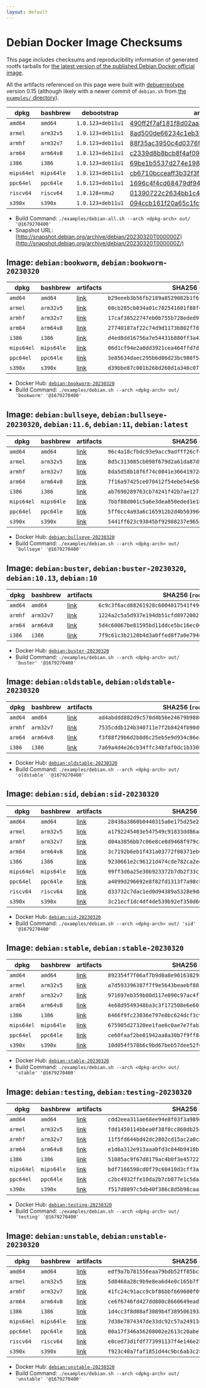 ```yaml
---
layout: default
---
```


# Debian Docker Image Checksums

This page includes checksums and reproducibility information of generated rootfs tarballs for [the latest version of the published Debian Docker official image](https://hub.docker.com/_/debian).

All the artifacts referenced on this page were built with [debuerreotype](https://github.com/debuerreotype/debuerreotype) version 0.15 (although likely with a newer commit of `debian.sh` from [the `examples/` directory](https://github.com/debuerreotype/debuerreotype/tree/master/examples)).

| dpkg | bashbrew | debootstrap | artifacts |
| - | - | - | - |
| `amd64` | `amd64` | `1.0.123+deb11u1` | [490ff2f7af181f8d02aa35378395ed26f95c8929](https://github.com/debuerreotype/docker-debian-artifacts/tree/490ff2f7af181f8d02aa35378395ed26f95c8929) |
| `armel` | `arm32v5` | `1.0.123+deb11u1` | [8ad500de66234c1eb39e65984a9c7cac2fae6f0d](https://github.com/debuerreotype/docker-debian-artifacts/tree/8ad500de66234c1eb39e65984a9c7cac2fae6f0d) |
| `armhf` | `arm32v7` | `1.0.123+deb11u1` | [88f35ac3950c4d0376f9aa9a48ff237d6edaaf8c](https://github.com/debuerreotype/docker-debian-artifacts/tree/88f35ac3950c4d0376f9aa9a48ff237d6edaaf8c) |
| `arm64` | `arm64v8` | `1.0.123+deb11u1` | [c2339d8b8bcb8f4af098058970ee15a31c1e3568](https://github.com/debuerreotype/docker-debian-artifacts/tree/c2339d8b8bcb8f4af098058970ee15a31c1e3568) |
| `i386` | `i386` | `1.0.123+deb11u1` | [69be1b5537d274e19810df65cee8325b54b6c35e](https://github.com/debuerreotype/docker-debian-artifacts/tree/69be1b5537d274e19810df65cee8325b54b6c35e) |
| `mips64el` | `mips64le` | `1.0.123+deb11u1` | [cb6710bcceaff3b32f3f90594a385b54f1df0552](https://github.com/debuerreotype/docker-debian-artifacts/tree/cb6710bcceaff3b32f3f90594a385b54f1df0552) |
| `ppc64el` | `ppc64le` | `1.0.123+deb11u1` | [1696c4f4cd68479df9454e6dc783c138e5f0f1e9](https://github.com/debuerreotype/docker-debian-artifacts/tree/1696c4f4cd68479df9454e6dc783c138e5f0f1e9) |
| `riscv64` | `riscv64` | `1.0.128+nmu2` | [01390722c2634bb1c4dac03cb9992ec007b1df5d](https://github.com/debuerreotype/docker-debian-artifacts/tree/01390722c2634bb1c4dac03cb9992ec007b1df5d) |
| `s390x` | `s390x` | `1.0.123+deb11u1` | [094ccb161f20a65c1fcf7f3662a5970f01136e3d](https://github.com/debuerreotype/docker-debian-artifacts/tree/094ccb161f20a65c1fcf7f3662a5970f01136e3d) |

- Build Command: `./examples/debian-all.sh --arch <dpkg-arch> out/ '@1679270400'`
- Snapshot URL: [http://snapshot.debian.org/archive/debian/20230320T000000Z](http://snapshot.debian.org/archive/debian/20230320T000000Z/)

## Image: `debian:bookworm`, `debian:bookworm-20230320`

| dpkg | bashbrew | artifacts | SHA256 (`rootfs.tar.xz`) |
| - | - | - | - |
| `amd64` | `amd64` | [link](https://github.com/debuerreotype/docker-debian-artifacts/tree/490ff2f7af181f8d02aa35378395ed26f95c8929/bookworm) | `b29eeeb3b56fb2189a8529082b1f6ce4a1079b9d7c6787e4ff63c64b02fe24d6` |
| `armel` | `arm32v5` | [link](https://github.com/debuerreotype/docker-debian-artifacts/tree/8ad500de66234c1eb39e65984a9c7cac2fae6f0d/bookworm) | `60cb205cb034a01c702541601f88fe37ad87ac7fbbeb9f1c958dc1d6943108c0` |
| `armhf` | `arm32v7` | [link](https://github.com/debuerreotype/docker-debian-artifacts/tree/88f35ac3950c4d0376f9aa9a48ff237d6edaaf8c/bookworm) | `17caf38522747eb0b755b728eded9f6ca9971962239a6c14d6c7f9ea43b95f7a` |
| `arm64` | `arm64v8` | [link](https://github.com/debuerreotype/docker-debian-artifacts/tree/c2339d8b8bcb8f4af098058970ee15a31c1e3568/bookworm) | `27740187af22c74d9d1173b802f7d3c84c382d76e9899691f8a1802203ba6f33` |
| `i386` | `i386` | [link](https://github.com/debuerreotype/docker-debian-artifacts/tree/69be1b5537d274e19810df65cee8325b54b6c35e/bookworm) | `d4ed8dd16756a7e54431b880ff3a4238836fd15720e6fa57a1f93b889ead99a9` |
| `mips64el` | `mips64le` | [link](https://github.com/debuerreotype/docker-debian-artifacts/tree/cb6710bcceaff3b32f3f90594a385b54f1df0552/bookworm) | `06d1cf94e2a0dd3921cea464ffd7df676882eee1842f8b6116281ec3d1ce50f1` |
| `ppc64el` | `ppc64le` | [link](https://github.com/debuerreotype/docker-debian-artifacts/tree/1696c4f4cd68479df9454e6dc783c138e5f0f1e9/bookworm) | `3e85634daec295b6d06d23bc980f5a5dc009ab2edeb1eb423620ba4f876c92e6` |
| `s390x` | `s390x` | [link](https://github.com/debuerreotype/docker-debian-artifacts/tree/094ccb161f20a65c1fcf7f3662a5970f01136e3d/bookworm) | `d39bbe87c001b268d260d1a346c0773a75bc812072491f3c7a6b1054f3fb08dd` |

- Docker Hub: [`debian:bookworm-20230320`](https://hub.docker.com/_/debian/tags?name=bookworm-20230320)
- Build Command: `./examples/debian.sh --arch <dpkg-arch> out/ 'bookworm' '@1679270400'`

## Image: `debian:bullseye`, `debian:bullseye-20230320`, `debian:11.6`, `debian:11`, `debian:latest`

| dpkg | bashbrew | artifacts | SHA256 (`rootfs.tar.xz`) |
| - | - | - | - |
| `amd64` | `amd64` | [link](https://github.com/debuerreotype/docker-debian-artifacts/tree/490ff2f7af181f8d02aa35378395ed26f95c8929/bullseye) | `96c4a18cfbdc93e9acc9adfff26cf428adf484cedb7bf624ddb9426c019c36fb` |
| `armel` | `arm32v5` | [link](https://github.com/debuerreotype/docker-debian-artifacts/tree/8ad500de66234c1eb39e65984a9c7cac2fae6f0d/bullseye) | `8d5c313085cb098f679d2a61da87db7d8da3d64ab86bc6a18b9ef0cacd23aa43` |
| `armhf` | `arm32v7` | [link](https://github.com/debuerreotype/docker-debian-artifacts/tree/88f35ac3950c4d0376f9aa9a48ff237d6edaaf8c/bullseye) | `8da5d58b18f6f74c0841e36641972d6536413bf0cd6a3ed9115a3baf5c16727b` |
| `arm64` | `arm64v8` | [link](https://github.com/debuerreotype/docker-debian-artifacts/tree/c2339d8b8bcb8f4af098058970ee15a31c1e3568/bullseye) | `7f16a97425ce070412f54ebe54e58d419f29b9d88c056732b5c8a55c3e069436` |
| `i386` | `i386` | [link](https://github.com/debuerreotype/docker-debian-artifacts/tree/69be1b5537d274e19810df65cee8325b54b6c35e/bullseye) | `ab7690289763cb74241f42b7ae12736074969da89629664b0a52323ed4a1f50d` |
| `mips64el` | `mips64le` | [link](https://github.com/debuerreotype/docker-debian-artifacts/tree/cb6710bcceaff3b32f3f90594a385b54f1df0552/bullseye) | `7bbf88d001c5a6e3dea850eded1e18c31560df3beaea7dd9cdbd11befb55a722` |
| `ppc64el` | `ppc64le` | [link](https://github.com/debuerreotype/docker-debian-artifacts/tree/1696c4f4cd68479df9454e6dc783c138e5f0f1e9/bullseye) | `5ff6cc4a93a6c165912b2d4b503966fc5572fe5fff5c92ef3a55ecaa541d9e03` |
| `s390x` | `s390x` | [link](https://github.com/debuerreotype/docker-debian-artifacts/tree/094ccb161f20a65c1fcf7f3662a5970f01136e3d/bullseye) | `5441ff623c93845bf92988237e965ae59471709946abcbac1b4fee2d6b83f784` |

- Docker Hub: [`debian:bullseye-20230320`](https://hub.docker.com/_/debian/tags?name=bullseye-20230320)
- Build Command: `./examples/debian.sh --arch <dpkg-arch> out/ 'bullseye' '@1679270400'`

## Image: `debian:buster`, `debian:buster-20230320`, `debian:10.13`, `debian:10`

| dpkg | bashbrew | artifacts | SHA256 (`rootfs.tar.xz`) |
| - | - | - | - |
| `amd64` | `amd64` | [link](https://github.com/debuerreotype/docker-debian-artifacts/tree/490ff2f7af181f8d02aa35378395ed26f95c8929/buster) | `6c9c3f6acd88261928c6004017541f494afe1bb197f917dd5e7e6a0fbe16a457` |
| `armhf` | `arm32v7` | [link](https://github.com/debuerreotype/docker-debian-artifacts/tree/88f35ac3950c4d0376f9aa9a48ff237d6edaaf8c/buster) | `1224a2c5a5d937e194db51cfd89720021ca4a7bb5752c3d86dca0cff325e2072` |
| `arm64` | `arm64v8` | [link](https://github.com/debuerreotype/docker-debian-artifacts/tree/c2339d8b8bcb8f4af098058970ee15a31c1e3568/buster) | `5d4c60067be81595bd11ddce5bc16ec06cb5e9deba89258b485874a63c474537` |
| `i386` | `i386` | [link](https://github.com/debuerreotype/docker-debian-artifacts/tree/69be1b5537d274e19810df65cee8325b54b6c35e/buster) | `7f9c61c3b2120b4d3a0ffed8f7a0e7946df29220e9b85fc8d9e42ced6a1ee10e` |

- Docker Hub: [`debian:buster-20230320`](https://hub.docker.com/_/debian/tags?name=buster-20230320)
- Build Command: `./examples/debian.sh --arch <dpkg-arch> out/ 'buster' '@1679270400'`

## Image: `debian:oldstable`, `debian:oldstable-20230320`

| dpkg | bashbrew | artifacts | SHA256 (`rootfs.tar.xz`) |
| - | - | - | - |
| `amd64` | `amd64` | [link](https://github.com/debuerreotype/docker-debian-artifacts/tree/490ff2f7af181f8d02aa35378395ed26f95c8929/oldstable) | `ad4abddd882d9c570d4b56e24679b9886f523bd8ea683ba1173e5785b3bc81de` |
| `armhf` | `arm32v7` | [link](https://github.com/debuerreotype/docker-debian-artifacts/tree/88f35ac3950c4d0376f9aa9a48ff237d6edaaf8c/oldstable) | `7535cddb124b340711e7f2b8424fb90d674409673517e7f9ab9a6f62e9a710db` |
| `arm64` | `arm64v8` | [link](https://github.com/debuerreotype/docker-debian-artifacts/tree/c2339d8b8bcb8f4af098058970ee15a31c1e3568/oldstable) | `f3f88f29b6d2b8d6c25eb5e9d934c86ea08ce532458328ffad818ff2183dbf96` |
| `i386` | `i386` | [link](https://github.com/debuerreotype/docker-debian-artifacts/tree/69be1b5537d274e19810df65cee8325b54b6c35e/oldstable) | `7a69a4d4e26cb34ffc34bfaf0dc1b330bf88efd635784bd3b60a966722b4c97e` |

- Docker Hub: [`debian:oldstable-20230320`](https://hub.docker.com/_/debian/tags?name=oldstable-20230320)
- Build Command: `./examples/debian.sh --arch <dpkg-arch> out/ 'oldstable' '@1679270400'`

## Image: `debian:sid`, `debian:sid-20230320`

| dpkg | bashbrew | artifacts | SHA256 (`rootfs.tar.xz`) |
| - | - | - | - |
| `amd64` | `amd64` | [link](https://github.com/debuerreotype/docker-debian-artifacts/tree/490ff2f7af181f8d02aa35378395ed26f95c8929/sid) | `28438a3860b0440315a0e175d25e21451632d63edfc17ef1531187e6bf48ac5b` |
| `armel` | `arm32v5` | [link](https://github.com/debuerreotype/docker-debian-artifacts/tree/8ad500de66234c1eb39e65984a9c7cac2fae6f0d/sid) | `a1792245403e547549c91833dd86a808d7b52e5cc646ce5fac290f5621741a54` |
| `armhf` | `arm32v7` | [link](https://github.com/debuerreotype/docker-debian-artifacts/tree/88f35ac3950c4d0376f9aa9a48ff237d6edaaf8c/sid) | `d04a3856bb7c06e8ce8d9468f979cae2412add0a8dbe3f97b1afd62d03ebf9e2` |
| `arm64` | `arm64v8` | [link](https://github.com/debuerreotype/docker-debian-artifacts/tree/c2339d8b8bcb8f4af098058970ee15a31c1e3568/sid) | `3c7192b6eb1f431a03772f08371eb6cb5005f40b54823836a49f19e131ee5b6a` |
| `i386` | `i386` | [link](https://github.com/debuerreotype/docker-debian-artifacts/tree/69be1b5537d274e19810df65cee8325b54b6c35e/sid) | `9230661e2c96121d474cde782ca2ed5a7a93fec17e08ead1e3bfa90cd5cf79cb` |
| `mips64el` | `mips64le` | [link](https://github.com/debuerreotype/docker-debian-artifacts/tree/cb6710bcceaff3b32f3f90594a385b54f1df0552/sid) | `99ff3d6a25e30b923372b7db2f33c1ef109649a3da654f3b5cc10bf82ad20600` |
| `ppc64el` | `ppc64le` | [link](https://github.com/debuerreotype/docker-debian-artifacts/tree/1696c4f4cd68479df9454e6dc783c138e5f0f1e9/sid) | `a4099d296692e8f82fd1313f7a98cbed69fa7914f4edcf39cac6618c23ca8112` |
| `riscv64` | `riscv64` | [link](https://github.com/debuerreotype/docker-debian-artifacts/tree/01390722c2634bb1c4dac03cb9992ec007b1df5d/sid) | `d33732c7dac1ed0d94389a5328e9de809e99345d4eda5836c09aa11ec149472d` |
| `s390x` | `s390x` | [link](https://github.com/debuerreotype/docker-debian-artifacts/tree/094ccb161f20a65c1fcf7f3662a5970f01136e3d/sid) | `3c21ecf1dc4df4de539b92ef350d600a2976460096a92261be5e0341d6af5d9b` |

- Docker Hub: [`debian:sid-20230320`](https://hub.docker.com/_/debian/tags?name=sid-20230320)
- Build Command: `./examples/debian.sh --arch <dpkg-arch> out/ 'sid' '@1679270400'`

## Image: `debian:stable`, `debian:stable-20230320`

| dpkg | bashbrew | artifacts | SHA256 (`rootfs.tar.xz`) |
| - | - | - | - |
| `amd64` | `amd64` | [link](https://github.com/debuerreotype/docker-debian-artifacts/tree/490ff2f7af181f8d02aa35378395ed26f95c8929/stable) | `892354f7f06af7b9d0a8e90163829880082d03b40193a4364f8ac1205e5019b9` |
| `armel` | `arm32v5` | [link](https://github.com/debuerreotype/docker-debian-artifacts/tree/8ad500de66234c1eb39e65984a9c7cac2fae6f0d/stable) | `a7d593396387f7f9e5643beaebf881170013b72cf76766c005649eb9d56184c9` |
| `armhf` | `arm32v7` | [link](https://github.com/debuerreotype/docker-debian-artifacts/tree/88f35ac3950c4d0376f9aa9a48ff237d6edaaf8c/stable) | `971697eb359b00d117e090c97ac4f780cfe5fee66f65077adb9bc773853b61c9` |
| `arm64` | `arm64v8` | [link](https://github.com/debuerreotype/docker-debian-artifacts/tree/c2339d8b8bcb8f4af098058970ee15a31c1e3568/stable) | `4e68d9549348ba3c3f172508e6e603fb5183e321749ff235c6e8537be3d4344a` |
| `i386` | `i386` | [link](https://github.com/debuerreotype/docker-debian-artifacts/tree/69be1b5537d274e19810df65cee8325b54b6c35e/stable) | `6466f9fc23036e797e8bc624dcf3c97cbf27f10f8b5fafe3a327befa83515c87` |
| `mips64el` | `mips64le` | [link](https://github.com/debuerreotype/docker-debian-artifacts/tree/cb6710bcceaff3b32f3f90594a385b54f1df0552/stable) | `675905d27320ee1fae6c0ae7e7fab267a0758519a11af7270dc11629d2506e7d` |
| `ppc64el` | `ppc64le` | [link](https://github.com/debuerreotype/docker-debian-artifacts/tree/1696c4f4cd68479df9454e6dc783c138e5f0f1e9/stable) | `ce60faaf2be81942aa8a30b7f9ff8455812a21916437114f0d35e31ad510911c` |
| `s390x` | `s390x` | [link](https://github.com/debuerreotype/docker-debian-artifacts/tree/094ccb161f20a65c1fcf7f3662a5970f01136e3d/stable) | `10d054f578b6c9bd67beb57dee52f6f19a178c058c91e764d523a51d8b9ca262` |

- Docker Hub: [`debian:stable-20230320`](https://hub.docker.com/_/debian/tags?name=stable-20230320)
- Build Command: `./examples/debian.sh --arch <dpkg-arch> out/ 'stable' '@1679270400'`

## Image: `debian:testing`, `debian:testing-20230320`

| dpkg | bashbrew | artifacts | SHA256 (`rootfs.tar.xz`) |
| - | - | - | - |
| `amd64` | `amd64` | [link](https://github.com/debuerreotype/docker-debian-artifacts/tree/490ff2f7af181f8d02aa35378395ed26f95c8929/testing) | `cdd2eea311ae68ee94e8f03f3a989dbe53991cbf67821e439ec315cf4ae7edef` |
| `armel` | `arm32v5` | [link](https://github.com/debuerreotype/docker-debian-artifacts/tree/8ad500de66234c1eb39e65984a9c7cac2fae6f0d/testing) | `fdd1450114bbea0f38f0cc860db254c8130469dd6f656ba00ea97ac20d0cf860` |
| `armhf` | `arm32v7` | [link](https://github.com/debuerreotype/docker-debian-artifacts/tree/88f35ac3950c4d0376f9aa9a48ff237d6edaaf8c/testing) | `11f5fd644bd42dc2802cd15ac2a0c8feaca5d1e2dd24c41cbc65791dad51b4a6` |
| `arm64` | `arm64v8` | [link](https://github.com/debuerreotype/docker-debian-artifacts/tree/c2339d8b8bcb8f4af098058970ee15a31c1e3568/testing) | `e1d6a312e913aaa0fd3c844b9410bc5ca48157ef8013d188e9c3fecbfea59e54` |
| `i386` | `i386` | [link](https://github.com/debuerreotype/docker-debian-artifacts/tree/69be1b5537d274e19810df65cee8325b54b6c35e/testing) | `51085ac9f67d8179ac4b0f3e45722fb4c56a1b8e50be2f78a0a1190af443b39d` |
| `mips64el` | `mips64le` | [link](https://github.com/debuerreotype/docker-debian-artifacts/tree/cb6710bcceaff3b32f3f90594a385b54f1df0552/testing) | `bdf7166598cd0f79c60410d3cff3a1a8b5d04b61c814c2c1d38624a6f6a8691c` |
| `ppc64el` | `ppc64le` | [link](https://github.com/debuerreotype/docker-debian-artifacts/tree/1696c4f4cd68479df9454e6dc783c138e5f0f1e9/testing) | `c2bc4932ffe10da2b7cb877e1c5da36e621649c1918f9001dea084ffff8a16e4` |
| `s390x` | `s390x` | [link](https://github.com/debuerreotype/docker-debian-artifacts/tree/094ccb161f20a65c1fcf7f3662a5970f01136e3d/testing) | `f517d8097c5db40f386c8d5b98caaf608edb63e9951038fa3f88b2fc4bb62381` |

- Docker Hub: [`debian:testing-20230320`](https://hub.docker.com/_/debian/tags?name=testing-20230320)
- Build Command: `./examples/debian.sh --arch <dpkg-arch> out/ 'testing' '@1679270400'`

## Image: `debian:unstable`, `debian:unstable-20230320`

| dpkg | bashbrew | artifacts | SHA256 (`rootfs.tar.xz`) |
| - | - | - | - |
| `amd64` | `amd64` | [link](https://github.com/debuerreotype/docker-debian-artifacts/tree/490ff2f7af181f8d02aa35378395ed26f95c8929/unstable) | `edf9a7b781556eaa79bdb52ff85bccb0a2b86f5d13ddc45bf97aaab6fe062f6f` |
| `armel` | `arm32v5` | [link](https://github.com/debuerreotype/docker-debian-artifacts/tree/8ad500de66234c1eb39e65984a9c7cac2fae6f0d/unstable) | `5d8468a28c9b9e8ea6d4e0c165b7f7923e86fb922b5f21fd856f1ba2681b8dae` |
| `armhf` | `arm32v7` | [link](https://github.com/debuerreotype/docker-debian-artifacts/tree/88f35ac3950c4d0376f9aa9a48ff237d6edaaf8c/unstable) | `41fc24c91acc9cbf86bbf669600f09fcca083c0770045e223576b0fb6100a4f7` |
| `arm64` | `arm64v8` | [link](https://github.com/debuerreotype/docker-debian-artifacts/tree/c2339d8b8bcb8f4af098058970ee15a31c1e3568/unstable) | `ce6f6746fd427dd800c8660649ead22e6989aa6aaccbe8987211fed08e621e07` |
| `i386` | `i386` | [link](https://github.com/debuerreotype/docker-debian-artifacts/tree/69be1b5537d274e19810df65cee8325b54b6c35e/unstable) | `1d4cc3f8d08af3089b4f389506193a629c65e0e15a23071f64c75fb9ac1f6b48` |
| `mips64el` | `mips64le` | [link](https://github.com/debuerreotype/docker-debian-artifacts/tree/cb6710bcceaff3b32f3f90594a385b54f1df0552/unstable) | `7d38e7874347de33dc92c57a249134d1581b8bcc8899aec817b25c8a1ce19f59` |
| `ppc64el` | `ppc64le` | [link](https://github.com/debuerreotype/docker-debian-artifacts/tree/1696c4f4cd68479df9454e6dc783c138e5f0f1e9/unstable) | `00a17f346a56208002e2613c20abef5b7bf8917dfc102f45bb67b7be9c121435` |
| `riscv64` | `riscv64` | [link](https://github.com/debuerreotype/docker-debian-artifacts/tree/01390722c2634bb1c4dac03cb9992ec007b1df5d/unstable) | `e0ced73d1fdf773991137f4e146e2b2ae5e5cfc1b4eb38866780eace2f881702` |
| `s390x` | `s390x` | [link](https://github.com/debuerreotype/docker-debian-artifacts/tree/094ccb161f20a65c1fcf7f3662a5970f01136e3d/unstable) | `f923c40a7faf1851d44c9bc6ab3c285cb15657e442baadf44af5401b5a284db5` |

- Docker Hub: [`debian:unstable-20230320`](https://hub.docker.com/_/debian/tags?name=unstable-20230320)
- Build Command: `./examples/debian.sh --arch <dpkg-arch> out/ 'unstable' '@1679270400'`
